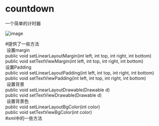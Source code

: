 # countdown
一个简单的计时器

![image](https://github.com/bigrainbig/countdown/blob/master/app/src/main/res/mipmap-xhdpi/demopic.png)

#提供了一些方法<br>
  设置margin<br>
  public void setLinearLayoutMargin(int left, int top, int right, int bottom)<br> 
  public void setTextViewMargin(int left, int top, int right, int bottom)<br>
  设置Padding<br>
  public void setLinearLayoutPadding(int left, int top, int right, int bottom)<br>
  public void setTextViewPadding(int left, int top, int right, int bottom)<br>
  设置背景<br>
  public void setLinearLayoutDrawable(Drawable d)<br> 
  public void setTextViewDrawable(Drawable d)<br>
  设置背景色<br>
  public void setLinearLayoutBgColor(int color)<br>
  public void setTextViewBgColor(int color)<br>
  #xml中的一些方法
